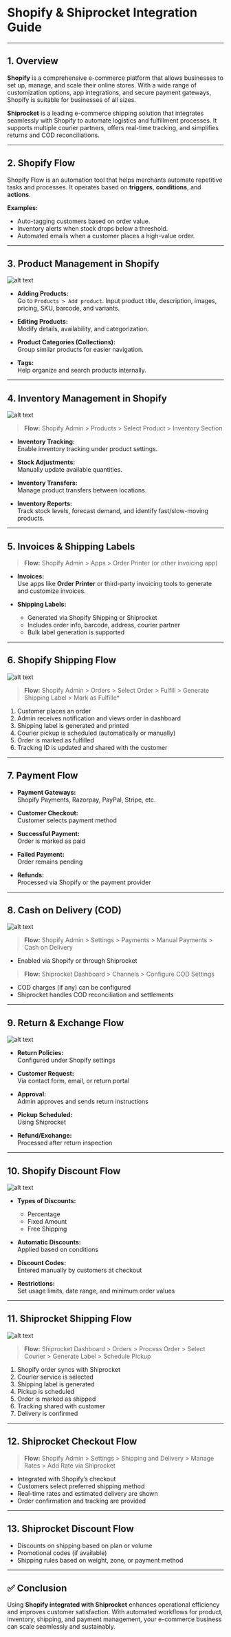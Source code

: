 # Shopify & Shiprocket Integration Guide

---

## 1. Overview

**Shopify** is a comprehensive e-commerce platform that allows businesses to set up, manage, and scale their online stores. With a wide range of customization options, app integrations, and secure payment gateways, Shopify is suitable for businesses of all sizes.

**Shiprocket** is a leading e-commerce shipping solution that integrates seamlessly with Shopify to automate logistics and fulfillment processes. It supports multiple courier partners, offers real-time tracking, and simplifies returns and COD reconciliations.

---

## 2. Shopify Flow

Shopify Flow is an automation tool that helps merchants automate repetitive tasks and processes. It operates based on **triggers**, **conditions**, and **actions**.

**Examples:**
- Auto-tagging customers based on order value.
- Inventory alerts when stock drops below a threshold.
- Automated emails when a customer places a high-value order.

---

## 3. Product Management in Shopify
![alt text](<Screenshot 2025-05-20 184220.png>)
- **Adding Products:**  
  Go to `Products > Add product`. Input product title, description, images, pricing, SKU, barcode, and variants.

- **Editing Products:**  
  Modify details, availability, and categorization.

- **Product Categories (Collections):**  
  Group similar products for easier navigation.

- **Tags:**  
  Help organize and search products internally.

---

## 4. Inventory Management in Shopify
![alt text](<Screenshot 2025-05-20 184541.png>)
> **Flow:** Shopify Admin > Products > Select Product > Inventory Section
- **Inventory Tracking:**  
  Enable inventory tracking under product settings.

- **Stock Adjustments:**  
  Manually update available quantities.

- **Inventory Transfers:**  
  Manage product transfers between locations.

- **Inventory Reports:**  
  Track stock levels, forecast demand, and identify fast/slow-moving products.

---

## 5. Invoices & Shipping Labels
> **Flow:** Shopify Admin > Apps > Order Printer (or other invoicing app)
- **Invoices:**  
  Use apps like **Order Printer** or third-party invoicing tools to generate and customize invoices.

- **Shipping Labels:**  
  - Generated via Shopify Shipping or Shiprocket  
  - Includes order info, barcode, address, courier partner  
  - Bulk label generation is supported

---

## 6. Shopify Shipping Flow
![alt text](<Screenshot 2025-05-20 183950.png>)
> **Flow:** Shopify Admin > Orders > Select Order > Fulfill > Generate Shipping Label > Mark as Fulfille*
1. Customer places an order  
2. Admin receives notification and views order in dashboard  
3. Shipping label is generated and printed  
4. Courier pickup is scheduled (automatically or manually)  
5. Order is marked as fulfilled  
6. Tracking ID is updated and shared with the customer  

---

## 7. Payment Flow

- **Payment Gateways:**  
  Shopify Payments, Razorpay, PayPal, Stripe, etc.

- **Customer Checkout:**  
  Customer selects payment method

- **Successful Payment:**  
  Order is marked as paid

- **Failed Payment:**  
  Order remains pending

- **Refunds:**  
  Processed via Shopify or the payment provider

---

## 8. Cash on Delivery (COD)
![alt text](<Screenshot 2025-05-20 175149.png>)
> **Flow:** Shopify Admin > Settings > Payments > Manual Payments > Cash on Delivery
- Enabled via Shopify or through Shiprocket  
> **Flow:** Shiprocket Dashboard > Channels > Configure COD Settings
- COD charges (if any) can be configured  
- Shiprocket handles COD reconciliation and settlements  

---

## 9. Return & Exchange Flow
![alt text](<Screenshot 2025-05-20 183605.png>)
- **Return Policies:**  
  Configured under Shopify settings

- **Customer Request:**  
  Via contact form, email, or return portal

- **Approval:**  
  Admin approves and sends return instructions

- **Pickup Scheduled:**  
  Using Shiprocket

- **Refund/Exchange:**  
  Processed after return inspection

---

## 10. Shopify Discount Flow
![alt text](<Screenshot 2025-05-20 175521.png>)
- **Types of Discounts:**  
  - Percentage  
  - Fixed Amount  
  - Free Shipping

- **Automatic Discounts:**  
  Applied based on conditions

- **Discount Codes:**  
  Entered manually by customers at checkout

- **Restrictions:**  
  Set usage limits, date range, and minimum order values

---

## 11. Shiprocket Shipping Flow
![alt text](<Screenshot 2025-05-20 181501.png>)
> **Flow:** Shiprocket Dashboard > Orders > Process Order > Select Courier > Generate Label > Schedule Pickup
1. Shopify order syncs with Shiprocket  
2. Courier service is selected  
3. Shipping label is generated  
4. Pickup is scheduled  
5. Order is marked as shipped  
6. Tracking shared with customer  
7. Delivery is confirmed  

---

## 12. Shiprocket Checkout Flow
> **Flow:** Shopify Admin > Settings > Shipping and Delivery > Manage Rates > Add Rate via Shiprocket
- Integrated with Shopify’s checkout  
- Customers select preferred shipping method  
- Real-time rates and estimated delivery are shown  
- Order confirmation and tracking are provided  

---

## 13. Shiprocket Discount Flow

- Discounts on shipping based on plan or volume  
- Promotional codes (if available)  
- Shipping rules based on weight, zone, or payment method  

---

## ✅ Conclusion

Using **Shopify integrated with Shiprocket** enhances operational efficiency and improves customer satisfaction. With automated workflows for product, inventory, shipping, and payment management, your e-commerce business can scale seamlessly and sustainably.
